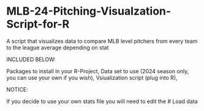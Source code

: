 # MLB-24-Pitching-Visualzation-Script-for-R
A script that visualizes data to compare MLB level pitchers from every team to the league average depending on stat

INCLUDED BELOW:

Packages to install in your R-Project,
Data set to use (2024 season only, you can use your own if you wish),
Vsiualization script (plug into R), 

NOTICE:

If you decide to use your own stats file you will need to edit the # Load data 
